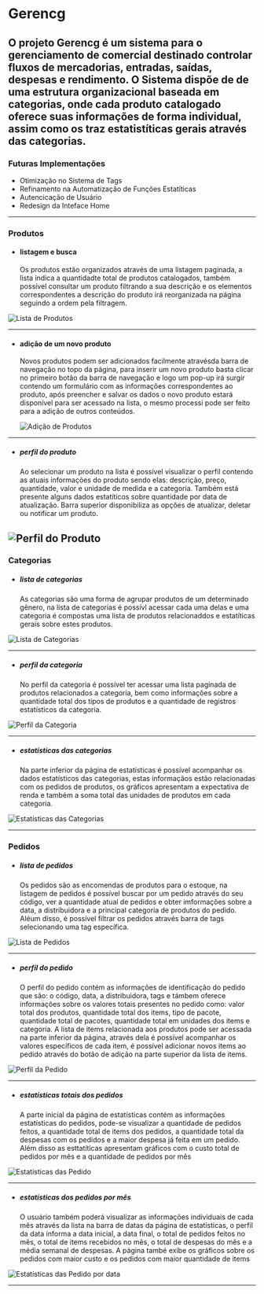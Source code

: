 # Gerencg

O projeto Gerencg é um sistema para o gerenciamento de comercial destinado controlar fluxos de mercadorias,
entradas, saídas, despesas e rendimento. O Sistema dispõe de de uma estrutura organizacional baseada em categorias, onde
cada produto catalogado oferece suas informações de forma individual, assim como os traz estatistíticas gerais através das categorias.
---

### Futuras Implementações
- Otimização no Sistema de Tags 
- Refinamento na Automatização de Funções Estatíticas 
- Autencicação de Usuário
- Redesign da Inteface Home
---
### Produtos


- #### listagem e busca

  Os produtos estão organizados através de uma listagem paginada, a lista indica a quantidadte total de produtos 
  catalogados, também possível consultar um produto filtrando a sua descrição e os elementos correspondentes a descrição 
  do produto irá reorganizada na página seguindo a ordem pela filtragem.

![Lista de Produtos](https://github.com/Henri-BS/gerencg/blob/main/images/prod_list.jpeg)

***
- #### adição de um novo produto

  Novos produtos podem ser adicionados facilmente atravésda barra de navegação no topo da página, para inserir um novo 
  produto basta clicar no primeiro botão da barra de navegação e logo um pop-up irá surgir contendo um formulário com as 
  informações correspondentes ao produto, após preencher e salvar os dados o novo produto estará disponível para ser 
  acessado na lista, o mesmo processi pode ser feito para a adição de outros conteúdos.

  ![Adição de Produtos](https://github.com/Henri-BS/gerencg/blob/main/images/product_add.jpeg)

***
- ##### perfil do produto
  
  Ao selecionar um produto na lista é possível visualizar o perfil contendo as atuais informações do produto sendo elas: 
  descrição, preço, quantidade, valor e unidade de medida e a categoria. Também está presente alguns dados estatíticos 
  sobre quantidade por data de atualização. Barra superior disponibiliza as opções de atualizar, deletar ou notificar um produto.

 ![Perfil do Produto](https://github.com/Henri-BS/gerencg/blob/main/images/prod_profile.jpeg)
--- 


### Categorias
- ##### lista de categorias
  As categorias são uma forma de agrupar produtos de um determinado gênero, 
  na lista de categorias é possívl acessar cada uma delas e uma categoria é compostas uma lista de produtos relacionaddos e 
  estatíticas gerais sobre estes produtos.

![Lista de Categorias](https://github.com/Henri-BS/gerencg/blob/main/images/categ_list.jpeg)

***
- ##### perfil da categoria 
  No perfil da categoria é possível ter acessar uma lista paginada de produtos relacionados a categoria, 
  bem como informações sobre a quantidade total dos tipos de produtos e a quantidade de registros estatísticos da categoria.

![Perfil da Categoria](https://github.com/Henri-BS/gerencg/blob/main/images/categ_profile.jpeg)

***
- ##### estatísticas das categorias
  Na parte inferior da página de estatísticas é possível acompanhar os dados estatísticos das categorias, 
  estas informaçãos estão relacionadas com os pedidos de produtos, 
  os gráficos apresentam a expectativa de renda e também a soma total das unidades de produtos em cada categoria.

![Estatísticas das Categorias](https://github.com/Henri-BS/gerencg/blob/main/images/categ_stats.jpeg)

***

### Pedidos
- ##### lista de pedidos
  Os pedidos são as encomendas de produtos para o estoque, na listagem de pedidos é possível buscar por um pedido através do seu código,
  ver a quantidade atual de pedidos e obter imformações sobre a data, a distribuidora e a principal categoria de produtos do pedido. 
  Aléum disso, é possível filtrar os pedidos através barra de tags selecionando uma tag específica.

![Lista de Pedidos](https://github.com/Henri-BS/gerencg/blob/main/images/order_list.jpeg)

***
- ##### perfil do pedido 
  O perfil do pedido contém as informações de identificação do pedido que são: o código, data, a distribuidora, tags 
  e támbem oferece informações sobre os valores totais presentes no pedido como: valor total dos produtos, quantidade total dos items, 
  tipo de pacote, quantidade total de pacotes, quantidade total em unidades dos items e categoria. A lista de items relacionada aos produtos 
  pode ser acessada na parte inferior da página, através dela é possível acompanhar os valores específicos de cada item, é possível adicionar novos items 
  ao pedido através do botão de adição na parte superior da lista de items.
  
![Perfil da Pedido](https://github.com/Henri-BS/gerencg/blob/main/images/order_profile.jpeg)

***

- ##### estatísticas totais dos pedidos
  A parte inicial da página de estatísticas contém as informações estatísticas do pedidos, 
  pode-se visualizar a quantidade de pedidos feitos, a quantidade total de items dos pedidos,
  a quantidade total da despesas com os pedidos e a maior despesa já feita em um pedido.
  Além disso as esttatíticas apresentam gráficos com o custo total de pedidos por mês e a quantidade de pedidos por mês
  
![Estatísticas das Pedido](https://github.com/Henri-BS/gerencg/blob/main/images/order_stats.jpeg)

***

- ##### estatísticas dos pedidos por mês
  O usuário também poderá visualizar as informações individuais de cada mês através da lista na barra de datas da página de estatísticas, 
  o perfil da data informa a data inicial, a data final, o total de pedidos feitos no mês, o total de items recebidos no mês, 
  o total de despesas do mês e a média semanal de despesas. A página també exibe os gráficos sobre os pedidos com maior custo e os
  pedidos com maior quantidade de items
  
![Estatísticas das Pedido por data](https://github.com/Henri-BS/gerencg/blob/main/images/order_stats_by_date.jpeg)

***
